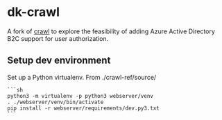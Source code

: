 # dk-crawl
A fork of [crawl](https://github.com/crawl/crawl.git) to explore the feasibility of adding Azure Active Directory B2C support for user authorization.

## Setup dev environment
Set up a Python virtualenv. From ./crawl-ref/source/

    ```sh
    python3 -m virtualenv -p python3 webserver/venv
    . ./webserver/venv/bin/activate
    pip install -r webserver/requirements/dev.py3.txt
    ```